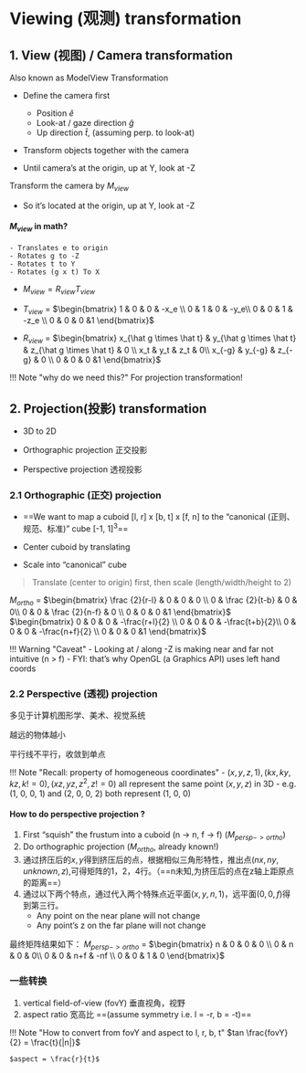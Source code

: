 # Viewing (观测) transformation
## 1. View (视图) / Camera transformation
Also known as ModelView Transformation

* Define the camera first
    - Position $\hat e$
    - Look-at / gaze direction $\hat g$
    - Up direction $\hat t$, (assuming perp. to look-at)

* Transform objects together with the camera

* Until camera’s at the origin, up at Y, look at -Z

Transform the camera by $M_{view}$
- So it’s located at the origin, up at Y, look at -Z

#### $M_{view}$ in math?

    - Translates e to origin
    - Rotates g to -Z
    - Rotates t to Y
    - Rotates (g x t) To X


- $M_{view} = R_{view}T_{view}$

- $T_{view}$ = $\begin{bmatrix} 1 & 0 & 0 & -x_e \\ 0 & 1 & 0 & -y_e\\ 0 & 0 & 1 & -z_e \\ 0 & 0 & 0 &1 \end{bmatrix}$

- $R_{view}$ = $\begin{bmatrix} x_{\hat g \times \hat t} & y_{\hat g \times \hat t} & z_{\hat g \times \hat t} & 0 \\ x_t & y_t & z_t & 0\\ x_{-g} & y_{-g} & z_{-g} & 0 \\ 0 & 0 & 0 &1 \end{bmatrix}$

!!! Note "why do we need this?"
    For projection transformation!
## 2. Projection(投影)  transformation
- 3D to 2D

- Orthographic projection 正交投影

- Perspective projection 透视投影

### 2.1 Orthographic (正交) projection
* ==We want to map a cuboid [l, r] x [b, t] x [f, n] to
    the “canonical (正则、规范、标准)” cube [-1, 1]$^3$==   

* Center cuboid by translating

* Scale into “canonical” cube

> Translate (center to origin) first, then scale (length/width/height to 2)

$M_{ortho}$ = $\begin{bmatrix} \frac {2}{r-l} & 0 & 0 & 0 \\ 0 & \frac {2}{t-b} & 0 & 0\\ 0 & 0 & \frac {2}{n-f} & 0 \\ 0 & 0 & 0 &1 \end{bmatrix}$ $\begin{bmatrix} 0 & 0 & 0 & -\frac{r+l}{2} \\ 0 & 0 & 0 & -\frac{t+b}{2}\\ 0 & 0 & 0 & -\frac{n+f}{2} \\ 0 & 0 & 0 &1 \end{bmatrix}$

!!! Warning "Caveat"
    - Looking at / along -Z is making near and far not intuitive (n > f)
    - FYI: that’s why OpenGL (a Graphics API) uses left hand coords

### 2.2 Perspective (透视) projection
多见于计算机图形学、美术、视觉系统

越远的物体越小

平行线不平行，收敛到单点

!!! Note "Recall: property of homogeneous coordinates"
    - $(x, y, z, 1), (kx, ky, kz, k != 0), (xz, yz, z^2, z != 0)$ all represent
    the same point $(x, y, z)$ in 3D
    - e.g. (1, 0, 0, 1) and (2, 0, 0, 2) both represent (1, 0, 0)

#### How to do perspective projection ?
1. First “squish” the frustum into a cuboid (n -> n, f -> f) ($M_{persp->ortho})$
2. Do orthographic projection ($M_{ortho}$, already known!)
3. 通过挤压后的$x,y$得到挤压后的点，根据相似三角形特性，推出点$(nx,ny,unknown,z)$,可得矩阵的1，2，4行。（==n未知,为挤压后的点在z轴上距原点的距离==）
4. 通过以下两个特点，通过代入两个特殊点近平面$(x,y,n,1)$，远平面$(0,0,f)$得到第三行。
    - Any point on the near plane will not change
    - Any point’s z on the far plane will not change

最终矩阵结果如下：
$M_{persp->ortho}$ = $\begin{bmatrix} n & 0 & 0 & 0 \\ 0 & n & 0 & 0\\ 0 & 0 & n+f & -nf \\ 0 & 0 & 1 & 0 \end{bmatrix}$

### 一些转换
1. vertical field-of-view (fovY) 垂直视角，视野
2. aspect ratio 宽高比 ==(assume symmetry i.e. l = -r, b = -t)==

!!! Note "How to convert from fovY and aspect to l, r, b, t"
    $tan \frac{fovY}{2} = \frac{t}{|n|}$
    
    $aspect = \frac{r}{t}$


